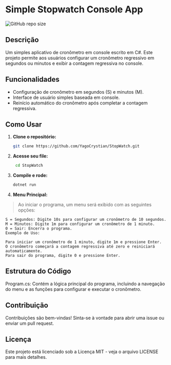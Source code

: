 # Simple Stopwatch Console App

![GitHub repo size](https://img.shields.io/github/repo-size/YagoCrystian/StopWatch)



## Descrição

Um simples aplicativo de cronômetro em console escrito em C#. Este projeto permite aos usuários configurar um cronômetro regressivo em segundos ou minutos e exibir a contagem regressiva no console.

## Funcionalidades

- Configuração de cronômetro em segundos (S) e minutos (M).
- Interface de usuário simples baseada em console.
- Reinício automático do cronômetro após completar a contagem regressiva.

## Como Usar

1. **Clone o repositório:**

   ```bash
   git clone https://github.com/YagoCrystian/StopWatch.git
   
2. **Acesse seu file:**
   ```bash
    cd StopWatch

3. **Compile e rode:**
    ```bash
    dotnet run

4. **Menu Principal:**
> Ao iniciar o programa, um menu será exibido com as seguintes opções:

    S = Segundos: Digite 10s para configurar um cronômetro de 10 segundos.
    M = Minutos: Digite 1m para configurar um cronômetro de 1 minuto.
    0 = Sair: Encerra o programa.
    Exemplo de Uso:

    Para iniciar um cronômetro de 1 minuto, digite 1m e pressione Enter.
    O cronômetro começará a contagem regressiva até zero e reiniciará automaticamente.
    Para sair do programa, digite 0 e pressione Enter.


## Estrutura do Código
Program.cs: Contém a lógica principal do programa, incluindo a navegação do menu e as funções para configurar e executar o cronômetro.
## Contribuição
Contribuições são bem-vindas! Sinta-se à vontade para abrir uma issue ou enviar um pull request.

## Licença
Este projeto está licenciado sob a Licença MIT - veja o arquivo LICENSE para mais detalhes.
